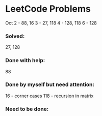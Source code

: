 # LeetCode Problems
Oct
2 - 88, 16
3 - 27, 118
4 - 128, 118
6 - 128

### Solved:
27, 128

### Done with help:
88

### Done by myself but need attention:
16 - corner cases
118 - recursion in matrix

### Need to be done:
